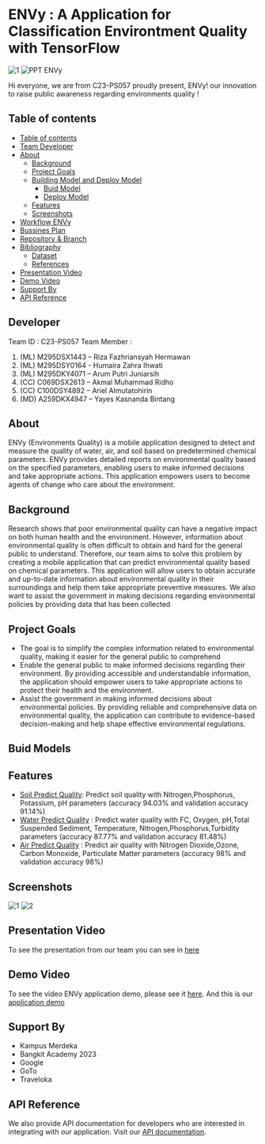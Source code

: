 #  ****ENVy : A Application for Classification Environtment Quality with TensorFlow****
![1](https://github.com/ykbintang/Groco_Corn-plant-disease-detection-system/assets/126853793/53de9f07-a252-45f8-824f-42ce8212bae3)
![PPT ENVy](https://github.com/ykbintang/Groco_Corn-plant-disease-detection-system/assets/126853793/6ca03539-f3df-466e-b20f-bc35d74a89ae)

Hi everyone, we are from C23-PS057  proudly present, ENVy!
our innovation to raise public awareness regarding environments quality !

## Table of contents

- [Table of contents](#table-of-contents)
- [Team Developer](#developer)
- [About](#about)
     - [Background](#background)
     - [Project Goals](#project-goals)
     - [Building Model and Deploy Model](#building-model-and-deploy-model)
        - [Buid Model](#buid-model)
        - [Deploy Model](#deploy-model)
     - [Features](#features)
     - [Screenshots](#screenshots)
- [Workflow ENVy](#workflow-envy)
- [Bussines Plan](#bussines-plan)
- [Repository & Branch](#repository-&-branch)
- [Bibliography](#bibliography)
     - [Dataset](#dataset)
     - [References](#references)
- [Presentation Video](#presentation-video)
- [Demo Video](#demo-video)
- [Support By](#support-by)
- [API Reference](#api-reference)

## Developer
Team ID : C23-PS057 
Team Member :
1. (ML) M295DSX1443 – Riza Fazhriansyah Hermawan 
2. (ML) M295DSY0164 - Humaira Zahra Ihwati 
3. (ML)  M295DKY4071 – Arum Putri Juniarsih 
4. (CC) C069DSX2613 – Akmal Muhammad Ridho 
5. (CC) C100DSY4892 – Ariel Almutatohirin 
6. (MD) A259DKX4947 – Yayes Kasnanda Bintang
   
## About
ENVy (Environments Quality) is a mobile application designed to detect and measure the quality of water, air, and soil based on predetermined chemical parameters. ENVy provides detailed reports on environmental quality based on the specified parameters, enabling users to make informed decisions and take appropriate actions. This application empowers users to become agents of change who care about the environment.

## Background
Research shows that poor environmental quality can have a negative impact on both human health and the environment. However, information about environmental quality is often difficult to obtain and hard for the general public to understand. Therefore, our team aims to solve this problem by creating a mobile application that can predict environmental quality based on chemical parameters. This application will allow users to obtain accurate and up-to-date information about environmental quality in their surroundings and help them take appropriate preventive measures. We also want to assist the government in making decisions regarding environmental policies by providing data that has been collected

## Project Goals
- The goal is to simplify the complex information related to environmental quality, making it easier for the general public to comprehend
- Enable the general public to make informed decisions regarding their environment. By providing accessible and understandable information,
the application should empower users to take appropriate actions to
protect their health and the environment.
- Assist the government in making informed decisions about environmental
policies. By providing reliable and comprehensive data on environmental
quality, the application can contribute to evidence-based decision-making
and help shape effective environmental regulations.

## Buid Models

## Features
  - [Soil Predict Quality](https://colab.research.google.com/drive/1ePbPR4LnEpe2FCwHuwFDZhwKMnxiz2Fw?usp=drive_link): Predict soil quality with Nitrogen,Phosphorus, Potassium, pH parameters (accuracy 94.03% and validation accuracy 91.14%)
  - [Water Predict Quality](https://colab.research.google.com/drive/19MmQ6BhpWw09TwLgfmosaj2tB80bjAg1?usp=drive_link) : Predict water quality with FC, Oxygen, pH,Total Suspended Sediment, Temperature, Nitrogen,Phosphorus,Turbidity parameters (accuracy 87.77% and validation accuracy 81.48%)
  - [Air Predict Quality](https://colab.research.google.com/drive/17gD6_P7ClBwBsklMLaXzZ-QMBHeKwxyG?usp=drive_link)   : Predict air quality with Nitrogen     Dioxide,Ozone, Carbon Monoxide, Particulate Matter parameters (accuracy 98% and validation accuracy 98%)

## Screenshots
![1](https://github.com/ykbintang/Envy-Bangkit2023/assets/126853793/2a448379-b9f7-4a18-8fc4-d8822ee80fb4)
![2](https://github.com/ykbintang/Envy-Bangkit2023/assets/126853793/8f172509-36f1-467f-b993-9d31383c89a3)

## Presentation Video
To see the presentation from our team you can see in [here](https://youtu.be/U66PEWyMAVc) 

## Demo Video
To see the video ENVy application demo, please see it [here](https://youtu.be/k7WVqg96EsE). And this is our [application demo](https://drive.google.com/file/d/1-cupzojoiS6rcPTpDWw2Za_UTSVmtFtn/view?usp=sharing)

## Support By
- Kampus Merdeka
- Bangkit Academy 2023
- Google
- GoTo
- Traveloka

## API Reference
We also provide API documentation for developers who are interested in integrating with our application. Visit our [API documentation](https://crossroads-mbd2rndo6a-et.a.run.app/docs).




